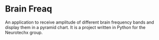 # Brain Freaq
An application to receive amplitude of different brain frequency bands and display them in a pyramid chart. It is a project written in Python for the Neurotechx group.

